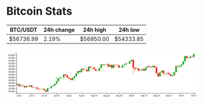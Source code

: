 # Bitcoin Stats

BTC/USDT|24h change|24h high|24h low|
|---|---|---|---|
|$56736.99|2.19%|$56950.00|$54333.85|

<img src="./chart.svg">
